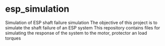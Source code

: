 # esp_simulation
Simulation of ESP shaft failure simulation
The objective of this project is to simulate the shaft failure of an ESP system
This repository contains files for simulating the response of the system to the motor, protector an load torques
